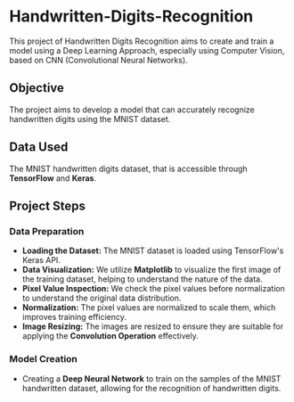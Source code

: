 # Handwritten-Digits-Recognition

This project of Handwritten Digits Recognition aims to create and train a model using a Deep Learning Approach, especially using Computer Vision, based on CNN (Convolutional Neural Networks).

## Objective
The project aims to develop a model that can accurately recognize handwritten digits using the MNIST dataset.

## Data Used
The MNIST handwritten digits dataset, that is accessible through **TensorFlow** and **Keras**.

## Project Steps

### Data Preparation
- **Loading the Dataset:** The MNIST dataset is loaded using TensorFlow's Keras API.
- **Data Visualization:** We utilize **Matplotlib** to visualize the first image of the training dataset, helping to understand the nature of the data.
- **Pixel Value Inspection:** We check the pixel values before normalization to understand the original data distribution.
- **Normalization:** The pixel values are normalized to scale them, which improves training efficiency.
- **Image Resizing:** The images are resized to ensure they are suitable for applying the **Convolution Operation** effectively.

### Model Creation
- Creating a **Deep Neural Network** to train on the samples of the MNIST handwritten dataset, allowing for the recognition of handwritten digits.
